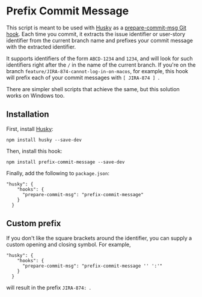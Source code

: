 # Prefix Commit Message

This script is meant to be used with [Husky](https://github.com/typicode/husky) as a [prepare-commit-msg Git hook](https://git-scm.com/docs/githooks#_prepare_commit_msg).
Each time you commit, it extracts the issue identifier or user-story identifier from the current branch name and prefixes your commit message with the extracted identifier.

It supports identifiers of the form `ABCD-1234` and `1234`, and will look for such identifiers right after the `/` in the name of the current branch.
If you're on the branch `feature/JIRA-874-cannot-log-in-on-macos`, for example, this hook will prefix each of your commit messages with `[ JIRA-874 ] `.

There are simpler shell scripts that achieve the same, but this solution works on Windows too.

## Installation

First, install [Husky](https://github.com/typicode/husky):

```
npm install husky --save-dev
```

Then, install this hook:

```
npm install prefix-commit-message --save-dev
```

Finally, add the following to `package.json`:

```
"husky": {
    "hooks": {
      "prepare-commit-msg": "prefix-commit-message"
    }
  }
```

## Custom prefix

If you don't like the square brackets around the identifier, you can supply a custom opening and closing symbol.
For example,

```
"husky": {
    "hooks": {
      "prepare-commit-msg": "prefix-commit-message '' ':'"
    }
  }
```

will result in the prefix `JIRA-874: `.
